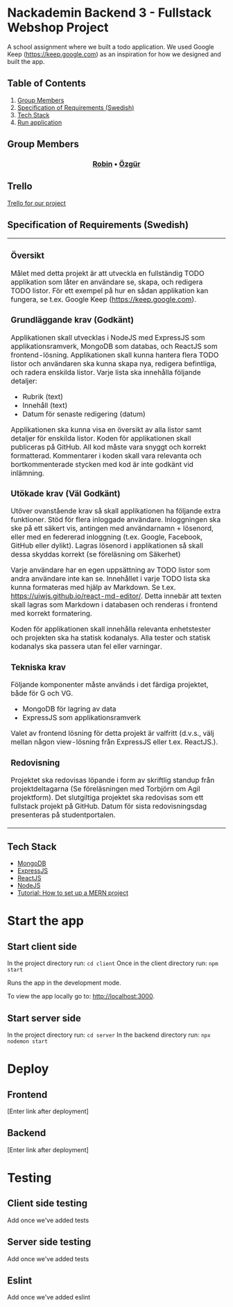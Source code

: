 # Nackademin Backend 3 - Fullstack Webshop Project
A school assignment where we built a todo application. We used Google Keep (https://keep.google.com) as an inspiration for how we designed and built the app.

## Table of Contents
<ol>
<li><a href="https://github.com/Oz90/Backend3_Webshop_Grupp2#group-members">Group Members</a></li>
<li><a href="https://github.com/Oz90/Backend3_Webshop_Grupp2#specification-of-requirements-swedish">Specification of Requirements (Swedish)</a></li>
<li><a href="https://github.com/Oz90/Backend3_Webshop_Grupp2#tech-stack">Tech Stack</a></li>
<li><a href="https://github.com/Oz90/Backend3_Webshop_Grupp2#start-the-app">Run application</a></li>
</ol>

## Group Members
<h3 align="center">
  <a href="https://github.com/hibubbajoe">Robin</a>
  •
  <a href="https://github.com/Oz90">Özgür</a>
  </h3>

## Trello
[Trello for our project][trello ref]

[trello ref]: https://trello.com/b/lofWLrP0/todo-app

## Specification of Requirements (Swedish)
<table><tr><td>
  
### Översikt
Målet med detta projekt är att utveckla en fullständig TODO applikation som låter en användare se, skapa, och redigera TODO listor. För ett exempel på hur en sådan applikation kan fungera, se t.ex. Google Keep (https://keep.google.com).
  
### Grundläggande krav (Godkänt)
Applikationen skall utvecklas i NodeJS med ExpressJS som applikationsramverk, MongoDB som databas, och ReactJS som frontend-lösning. 
Applikationen skall kunna hantera flera TODO listor och användaren ska kunna skapa nya, redigera befintliga, och radera enskilda listor. 
Varje lista ska innehålla följande detaljer:
- Rubrik (text)
- Innehåll (text)
- Datum för senaste redigering (datum)

Applikationen ska kunna visa en översikt av alla listor samt detaljer för enskilda listor.
Koden för applikationen skall publiceras på GitHub. All kod måste vara snyggt och korrekt formatterad. Kommentarer i koden skall vara relevanta och bortkommenterade stycken med kod är inte godkänt vid inlämning. 

### Utökade krav (Väl Godkänt)
Utöver ovanstående krav så skall applikationen ha följande extra funktioner.
Stöd för flera inloggade användare. Inloggningen ska ske på ett säkert vis, antingen med användarnamn + lösenord, eller med en federerad inloggning (t.ex. Google, Facebook, GitHub eller dylikt). Lagras lösenord i applikationen så skall dessa skyddas korrekt (se föreläsning om Säkerhet)

Varje användare har en egen uppsättning av TODO listor som andra användare inte kan se.
Innehållet i varje TODO lista ska kunna formateras med hjälp av Markdown. Se t.ex. https://uiwjs.github.io/react-md-editor/. Detta innebär att texten skall lagras som Markdown i databasen och renderas i frontend med korrekt formatering.

Koden för applikationen skall innehålla relevanta enhetstester och projekten ska ha statisk kodanalys. Alla tester och statisk kodanalys ska passera utan fel eller varningar.

### Tekniska krav
Följande komponenter måste används i det färdiga projektet, både för G och VG.
- MongoDB för lagring av data
- ExpressJS som applikationsramverk

Valet av frontend lösning för detta projekt är valfritt (d.v.s., välj mellan någon view-lösning från ExpressJS eller t.ex. ReactJS.).

### Redovisning
Projektet ska redovisas löpande i form av skriftlig standup från projektdeltagarna (Se föreläsningen med Torbjörn om Agil projektform). Det slutgiltiga projektet ska redovisas som ett fullstack projekt på GitHub. Datum för sista redovisningsdag presenteras på studentportalen.
</td></tr></table>

## Tech Stack
- [MongoDB][mongodb ref]
- [ExpressJS][express ref]
- [ReactJS][react ref]
- [NodeJS][node ref]
- [Tutorial: How to set up a MERN project][tutorial ref]

[mongodb ref]: https://docs.mongodb.com/
[express ref]: https://expressjs.com/en/starter/installing.html
[react ref]: https://reactjs.org/docs/getting-started.html
[node ref]: https://nodejs.org/en/
[tutorial ref]: https://www.mongodb.com/languages/mern-stack-tutorial

# Start the app
## Start client side
In the project directory run:
`cd client`
Once in the client directory run:
`npm start`

Runs the app in the development mode.

To view the app locally go to: [http://localhost:3000](http://localhost:3000).

## Start server side
In the project directory run:
`cd server`
In the backend directory run:
`npx nodemon start`

# Deploy
## Frontend
[Enter link after deployment]

## Backend
[Enter link after deployment]

# Testing
## Client side testing
Add once we've added tests

## Server side testing
Add once we've added tests

## Eslint
Add once we've added eslint

